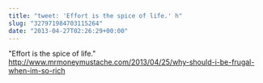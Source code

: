 ```yaml
---
title: "tweet: 'Effort is the spice of life.' h"
slug: "327971984703115264"
date: "2013-04-27T02:26:29+00:00"
---
```

"Effort is the spice of life." http://www.mrmoneymustache.com/2013/04/25/why-should-i-be-frugal-when-im-so-rich